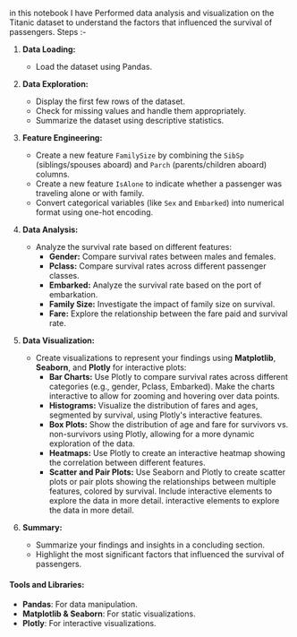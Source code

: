 in this notebook I have Performed data analysis and visualization on the Titanic dataset to understand the factors that influenced the survival of passengers.
Steps :-
1. **Data Loading:**
   - Load the dataset using Pandas.

2. **Data Exploration:**
   - Display the first few rows of the dataset.
   - Check for missing values and handle them appropriately.
   - Summarize the dataset using descriptive statistics.

3. **Feature Engineering:**
   - Create a new feature `FamilySize` by combining the `SibSp` (siblings/spouses aboard) and `Parch` (parents/children aboard) columns.
   - Create a new feature `IsAlone` to indicate whether a passenger was traveling alone or with family.
   - Convert categorical variables (like `Sex` and `Embarked`) into numerical format using one-hot encoding.

4. **Data Analysis:**
   - Analyze the survival rate based on different features:
     - **Gender:** Compare survival rates between males and females.
     - **Pclass:** Compare survival rates across different passenger classes.
     - **Embarked:** Analyze the survival rate based on the port of embarkation.
     - **Family Size:** Investigate the impact of family size on survival.
     - **Fare:** Explore the relationship between the fare paid and survival rate.

5. **Data Visualization:**
   - Create visualizations to represent your findings using **Matplotlib**, **Seaborn**, and **Plotly** for interactive plots:
     - **Bar Charts:** Use Plotly to compare survival rates across different categories (e.g., gender, Pclass, Embarked). Make the charts interactive to allow for zooming and hovering over data points.
     - **Histograms:** Visualize the distribution of fares and ages, segmented by survival, using Plotly's interactive features.
     - **Box Plots:** Show the distribution of age and fare for survivors vs. non-survivors using Plotly, allowing for a more dynamic exploration of the data.
     - **Heatmaps:** Use Plotly to create an interactive heatmap showing the correlation between different features.
     - **Scatter and Pair Plots:** Use Seaborn and Plotly to create scatter plots or pair plots showing the relationships between multiple features, colored by survival. Include interactive elements to explore the data in more detail.
       interactive elements to explore the data in more detail.

6. **Summary:**
   - Summarize your findings and insights in a concluding section.
   - Highlight the most significant factors that influenced the survival of passengers.

#### **Tools and Libraries:**
- **Pandas**: For data manipulation.
- **Matplotlib & Seaborn**: For static visualizations.
- **Plotly**: For interactive visualizations.
